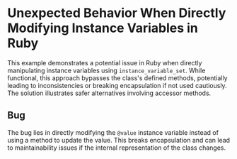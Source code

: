 # Unexpected Behavior When Directly Modifying Instance Variables in Ruby
This example demonstrates a potential issue in Ruby when directly manipulating instance variables using `instance_variable_set`. While functional, this approach bypasses the class's defined methods, potentially leading to inconsistencies or breaking encapsulation if not used cautiously.  The solution illustrates safer alternatives involving accessor methods.

## Bug
The bug lies in directly modifying the `@value` instance variable instead of using a method to update the value. This breaks encapsulation and can lead to maintainability issues if the internal representation of the class changes.